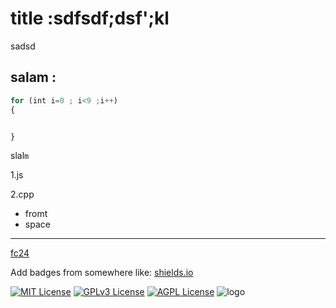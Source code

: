 # title :sdfsdf;dsf';kl
sadsd
## salam :
```javascript
for (int i=0 ; i<9 ;i++)
{


}
```
slal`m`

1.js

2.cpp

- fromt
- space
---
[fc24](https://www.ea.com/en-au/games/ea-sports-fc/fc-24)

Add badges from somewhere like: [shields.io](https://shields.io/)

[![MIT License](https://img.shields.io/badge/License-MIT-green.svg)](https://choosealicense.com/licenses/mit/)
[![GPLv3 License](https://img.shields.io/badge/License-GPL%20v3-yellow.svg)](https://opensource.org/licenses/)
[![AGPL License](https://img.shields.io/badge/license-AGPL-blue.svg)](http://www.gnu.org/licenses/agpl-3.0)
![logo](https://img.shields.io/badge/CSS3-1572B6?style=for-the-badge&logo=css3&logoColor=white
)